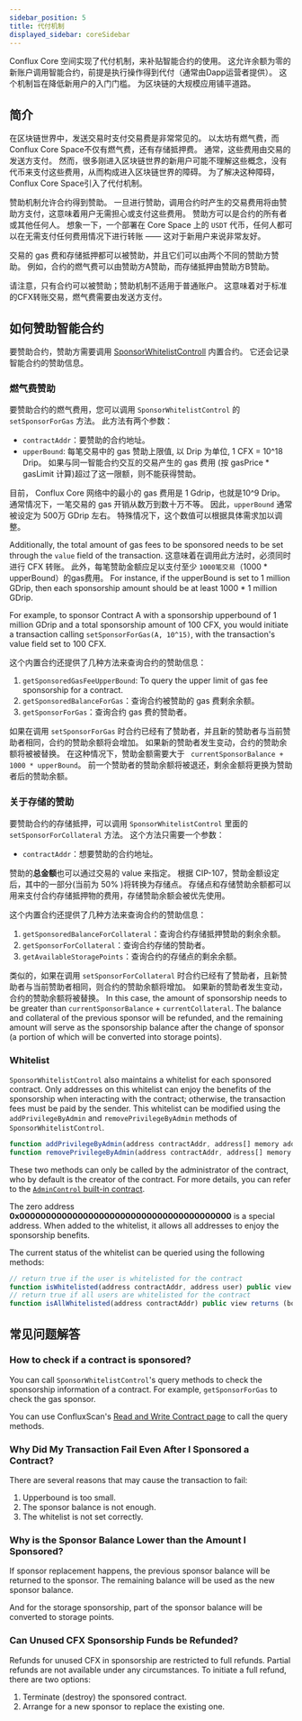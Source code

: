 ```yaml
---
sidebar_position: 5
title: 代付机制
displayed_sidebar: coreSidebar
---
```


Conflux Core 空间实现了代付机制，来补贴智能合约的使用。 这允许余额为零的新账户调用智能合约，前提是执行操作得到代付（通常由Dapp运营者提供）。 这个机制旨在降低新用户的入门门槛。
为区块链的大规模应用铺平道路。

## 简介

在区块链世界中，发送交易时支付交易费是非常常见的。 以太坊有燃气费，而Conflux Core Space不仅有燃气费，还有存储抵押费。 通常，这些费用由交易的发送方支付。 然而，很多刚进入区块链世界的新用户可能不理解这些概念，没有代币来支付这些费用，从而构成进入区块链世界的障碍。 为了解决这种障碍，Conflux Core Space引入了代付机制。

赞助机制允许合约得到赞助。 一旦进行赞助，调用合约时产生的交易费用将由赞助方支付，这意味着用户无需担心或支付这些费用。 赞助方可以是合约的所有者或其他任何人。 想象一下，一个部署在 Core Space 上的 `USDT` 代币，任何人都可以在无需支付任何费用情况下进行转账 —— 这对于新用户来说非常友好。

交易的 gas 费和存储抵押都可以被赞助，并且它们可以由两个不同的赞助方赞助。 例如，合约的燃气费可以由赞助方A赞助，而存储抵押由赞助方B赞助。

请注意，只有合约可以被赞助；赞助机制不适用于普通账户。 这意味着对于标准的CFX转账交易，燃气费需要由发送方支付。

## 如何赞助智能合约

要赞助合约，赞助方需要调用 [SponsorWhitelistControll](./internal-contracts/sponsor-whitelist-control) 内置合约。 它还会记录智能合约的赞助信息。

### 燃气费赞助

要赞助合约的燃气费用，您可以调用 `SponsorWhitelistControl` 的 `setSponsorForGas` 方法。 此方法有两个参数：

- `contractAddr`：要赞助的合约地址。
- `upperBound`: 每笔交易中的 gas 赞助上限值, 以 Drip 为单位, 1 CFX = 10^18 Drip。 如果与同一智能合约交互的交易产生的 gas 费用 (按 gasPrice \* gasLimit 计算)超过了这一限额，则不能获得赞助。

目前， Conflux Core 网络中的最小的 gas 费用是 1 Gdrip，也就是10^9 Drip。 通常情况下，一笔交易的 gas 开销从数万到数十万不等。 因此，`upperBound` 通常被设定为 500万 GDrip 左右。 特殊情况下，这个数值可以根据具体需求加以调整。

Additionally, the total amount of gas fees to be sponsored needs to be set through the `value` field of the transaction. 这意味着在调用此方法时，必须同时进行 CFX 转账。 此外，每笔赞助金额应足以支付至少 `1000笔交易`（1000 \* upperBound）的gas费用。 For instance, if the upperBound is set to 1 million GDrip, then each sponsorship amount should be at least 1000 \* 1 million GDrip.

For example, to sponsor Contract A with a sponsorship upperbound of 1 million GDrip and a total sponsorship amount of 100 CFX, you would initiate a transaction calling `setSponsorForGas(A, 10^15)`, with the transaction's value field set to 100 CFX.

这个内置合约还提供了几种方法来查询合约的赞助信息：

1. `getSponsoredGasFeeUpperBound`: To query the upper limit of gas fee sponsorship for a contract.
2. `getSponsoredBalanceForGas`：查询合约被赞助的 gas 费剩余余额。
3. `getSponsorForGas`：查询合约 gas 费的赞助者。

如果在调用 `setSponsorForGas` 时合约已经有了赞助者，并且新的赞助者与当前赞助者相同，合约的赞助余额将会增加。 如果新的赞助者发生变动，合约的赞助余额将被被替换。 在这种情况下，赞助金额需要大于 ` currentSponsorBalance + 1000 * upperBound`。 前一个赞助者的赞助余额将被退还，剩余金额将更换为赞助者后的赞助余额。

### 关于存储的赞助

要赞助合约的存储抵押，可以调用 `SponsorWhitelistControl` 里面的 `setSponsorForCollateral` 方法。 这个方法只需要一个参数：

- `contractAddr`：想要赞助的合约地址。

赞助的**总金额**也可以通过交易的 value 来指定。 根据 CIP-107，赞助金额设定后，其中的一部分(当前为 50% )将转换为存储点。 存储点和存储赞助余额都可以用来支付合约存储抵押物的费用，存储赞助余额会被优先使用。

这个内置合约还提供了几种方法来查询合约的赞助信息：

1. `getSponsoredBalanceForCollateral`：查询合约存储抵押赞助的剩余余额。
2. `getSponsorForCollateral`：查询合约存储的赞助者。
3. `getAvailableStoragePoints`：查询合约的存储点的剩余余额。

类似的，如果在调用 `setSponsorForCollateral` 时合约已经有了赞助者，且新赞助者与当前赞助者相同，则合约的赞助余额将增加。 如果新的赞助者发生变动，合约的赞助余额将被替换。 In this case, the amount of sponsorship needs to be greater than `currentSponsorBalance` + `currentCollateral`. The balance and collateral of the previous sponsor will be refunded, and the remaining amount will serve as the sponsorship balance after the change of sponsor (a portion of which will be converted into storage points).

### Whitelist

`SponsorWhitelistControl` also maintains a whitelist for each sponsored contract. Only addresses on this whitelist can enjoy the benefits of the sponsorship when interacting with the contract; otherwise, the transaction fees must be paid by the sender. This whitelist can be modified using the `addPrivilegeByAdmin` and `removePrivilegeByAdmin` methods of `SponsorWhitelistControl`.

```js
function addPrivilegeByAdmin(address contractAddr, address[] memory addresses) public;
function removePrivilegeByAdmin(address contractAddr, address[] memory addresses) public;
```

These two methods can only be called by the administrator of the contract, who by default is the creator of the contract. For more details, you can refer to the [`AdminControl` built-in contract](./internal-contracts/admin.md).

The zero address **0x0000000000000000000000000000000000000000** is a special address. When added to the whitelist, it allows all addresses to enjoy the sponsorship benefits.

The current status of the whitelist can be queried using the following methods:

```js
// return true if the user is whitelisted for the contract
function isWhitelisted(address contractAddr, address user) public view returns (bool)
// return true if all users are whitelisted for the contract
function isAllWhitelisted(address contractAddr) public view returns (bool)
```

## 常见问题解答

### How to check if a contract is sponsored?

You can call `SponsorWhitelistControl`'s query methods to check the sponsorship information of a contract. For example, `getSponsorForGas` to check the gas sponsor.

You can use ConfluxScan's [Read and Write Contract page](https://confluxscan.io/address/cfx:aaejuaaaaaaaaaaaaaaaaaaaaaaaaaaaaegg2r16ar?tab=contract-viewer) to call the query methods.

### Why Did My Transaction Fail Even After I Sponsored a Contract?

There are several reasons that may cause the transaction to fail:

1. Upperbound is too small.
2. The sponsor balance is not enough.
3. The whitelist is not set correctly.

### Why is the Sponsor Balance Lower than the Amount I Sponsored?

If sponsor replacement happens, the previous sponsor balance will be returned to the sponsor. The remaining balance will be used as the new sponsor balance.

And for the storage sponsorship, part of the sponsor balance will be converted to storage points.

### Can Unused CFX Sponsorship Funds be Refunded?

Refunds for unused CFX in sponsorship are restricted to full refunds. Partial refunds are not available under any circumstances. To initiate a full refund, there are two options:

1. Terminate (destroy) the sponsored contract.
2. Arrange for a new sponsor to replace the existing one.

